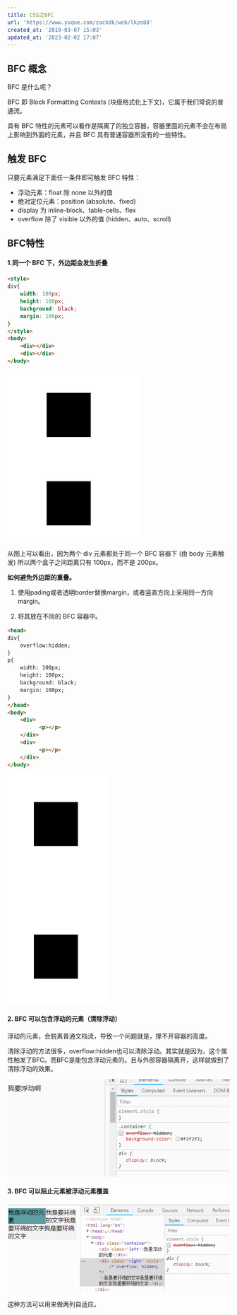 ```yaml
---
title: CSS之BFC
url: 'https://www.yuque.com/zackdk/web/lkze88'
created_at: '2019-03-07 15:03'
updated_at: '2023-02-02 17:07'
---
```


<a name="e4db8e92"></a>

## BFC 概念

BFC 是什么呢？

BFC 即 Block Formatting Contexts (块级格式化上下文)，它属于我们常说的普通流。

具有 BFC 特性的元素可以看作是隔离了的独立容器，容器里面的元素不会在布局上影响到外面的元素，并且 BFC 具有普通容器所没有的一些特性。 <a name="15245ae2"></a>

## 触发 BFC

只要元素满足下面任一条件即可触发 BFC 特性：

- 浮动元素：float 除 none 以外的值
- 绝对定位元素：position (absolute、fixed)
- display 为 inline-block、table-cells、flex
- overflow 除了 visible 以外的值 (hidden、auto、scroll)

<a name="76af9171"></a>

## BFC特性

<a name="cb95ed7b"></a>

#### 1.同一个 BFC 下，外边距会发生折叠

```html
<style>
div{
    width: 100px;
    height: 100px;
    background: black;
    margin: 100px;
}
</style>
<body>
    <div></div>
    <div></div>
</body>
```

![image.png](../assets/lkze88/1551942413178-2c909c69-b6da-4d78-a14f-dbc606e80afc.png)

从图上可以看出，因为两个 div 元素都处于同一个 BFC 容器下 (由 body 元素触发) 所以两个盒子之间距离只有 100px，而不是 200px。

**如何避免外边距的重叠。**

1. 使用pading或者透明border替换margin，或者竖直方向上采用同一方向margin。

2. 将其放在不同的 BFC 容器中。

```html
<head>
div{
    overflow:hidden;
}
p{
    width: 100px;
    height: 100px;
    background: black;
    margin: 100px;
}
</head>
<body>
    <div>
          <p></p>
    </div>
    <div>
          <p></p>
    </div>
</body>
```

![image.png](../assets/lkze88/1551942729399-50921b64-fd81-4140-8281-ee5ea6681709.png)

<a name="b2acacd3"></a>

#### 2. BFC 可以包含浮动的元素（清除浮动）

浮动的元素，会脱离普通文档流，导致一个问题就是，撑不开容器的高度。

清除浮动的方法很多，overflow:hidden也可以清除浮动。其实就是因为，这个属性触发了BFC。而BFC是能包含浮动元素的。且与外部容器隔离开，这样就做到了清除浮动的效果。

![GIF.gif](../assets/lkze88/1551943186716-9577c282-30b4-4355-acf2-2932c0100994.gif)

<a name="670f1623"></a>

#### 3. BFC 可以阻止元素被浮动元素覆盖

![GIF.gif](../assets/lkze88/1551943558881-d1a5d06d-68aa-41b5-bf39-de5a9e795b4b.gif)


这种方法可以用来做两列自适应。
